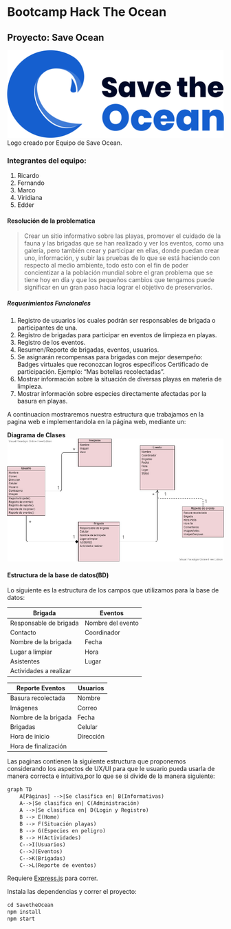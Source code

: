 # Bootcamp Hack The Ocean
## Proyecto: **Save Ocean**

![Logo](./public/images/SaveOcean.png)
Logo creado por Equipo de Save Ocean.

### Integrantes del equipo:
1. Ricardo 
2. Fernando
3. Marco
4. Viridiana
5. Edder

#### Resolución de la problematica
> Crear un sitio informativo sobre las playas, promover el cuidado de la fauna y las brigadas que se han realizado y ver los eventos, como una galería, pero también crear y participar en ellas, donde puedan crear uno, información, y subir las pruebas de lo que se está haciendo con respecto al medio ambiente, todo esto con el fin de poder concientizar  a la población mundial sobre el gran problema que se tiene hoy en día y que los pequeños cambios que tengamos puede significar en un gran paso hacia lograr el objetivo de preservarlos. 

##### Requerimientos Funcionales
1. Registro de usuarios los cuales podrán ser responsables de brigada o participantes de una. 
2. Registro de brigadas para participar en eventos de limpieza en playas. 
3. Registro de los eventos.  
4. Resumen/Reporte de brigadas, eventos, usuarios.  
5. Se asignarán recompensas para brigadas con mejor desempeño: Badges virtuales que reconozcan logros específicos Certificado de participación. Ejemplo: “Mas botellas recolectadas”.  
6. Mostrar información sobre la situación de diversas playas en materia de limpieza. 
7. Mostrar información sobre especies directamente afectadas por la basura en playas.

A continuacion mostraremos nuestra estructura que trabajamos en la pagina web e implementandola en la página web, mediante un:

**Diagrama de Clases**
![diagramaClase](./public/images/diagramaDeClase.jpg)

#### Estructura de la base de datos(BD)
Lo siguiente es la estructura de los campos que utilizamos para la base de datos:

| Brigada      | Eventos |
| ----------- | ----------- |
| Responsable de brigada       | Nombre del evento |
| Contacto   | Coordinador  |
|Nombre de la brigada |Fecha  |
|Lugar a limpiar |Hora |
|Asistentes |Lugar |
|Actividades a realizar ||

| Reporte Eventos      | Usuarios |
| ----------- | ----------- |
| Basura recolectada      | Nombre |
| Imágenes    | Correo   |
|Nombre de la brigada |Fecha  |
|Brigadas  |Celular  |
|Hora de inicio  |Dirección  |
|Hora de finalización  ||


Las paginas contienen la siguiente estructura que proponemos considerando los aspectos de UX/UI para que le usuario pueda usarla de manera correcta e intuitiva,por lo que se si divide de la manera siguiente:


```mermaid
graph TD
    A[Páginas] -->|Se clasifica en| B(Informativas)
    A-->|Se clasifica en| C(Administración)
    A -->|Se clasifica en| D(Login y Registro)
    B --> E(Home)
    B --> F(Situación playas)
    B --> G(Especies en peligro)
    B --> H(Actividades)
    C-->I(Usuarios)
    C-->J(Eventos)
    C-->K(Brigadas)
    C-->L(Reporte de eventos)
```

Requiere [Express.js](https://expressjs.com) para correr.

Instala las dependencias y correr el proyecto: 
```
cd SavetheOcean
npm install
npm start
```


